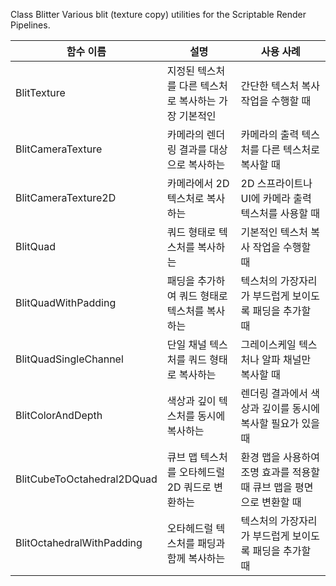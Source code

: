Class Blitter
Various blit (texture copy) utilities for the Scriptable Render Pipelines.


| 함수 이름                  | 설명                                                 | 사용 사례                                                             |
| -------------------------- | ---------------------------------------------------- | --------------------------------------------------------------------- |
| BlitTexture                | 지정된 텍스처를 다른 텍스처로 복사하는 가장 기본적인 | 간단한 텍스처 복사 작업을 수행할 때                                   |
| BlitCameraTexture          | 카메라의 렌더링 결과를 대상으로 복사하는             | 카메라의 출력 텍스처를 다른 텍스처로 복사할 때                        |
| BlitCameraTexture2D        | 카메라에서 2D 텍스처로 복사하는                      | 2D 스프라이트나 UI에 카메라 출력 텍스처를 사용할 때                   |
| BlitQuad                   | 쿼드 형태로 텍스처를 복사하는                        | 기본적인 텍스처 복사 작업을 수행할 때                                 |
| BlitQuadWithPadding        | 패딩을 추가하여 쿼드 형태로 텍스처를 복사하는        | 텍스처의 가장자리가 부드럽게 보이도록 패딩을 추가할 때                |
| BlitQuadSingleChannel      | 단일 채널 텍스처를 쿼드 형태로 복사하는              | 그레이스케일 텍스처나 알파 채널만 복사할 때                           |
| BlitColorAndDepth          | 색상과 깊이 텍스처를 동시에 복사하는                 | 렌더링 결과에서 색상과 깊이를 동시에 복사할 필요가 있을 때            |
| BlitCubeToOctahedral2DQuad | 큐브 맵 텍스처를 오타헤드럴 2D 쿼드로 변환하는       | 환경 맵을 사용하여 조명 효과를 적용할 때 큐브 맵을 평면으로 변환할 때 |
| BlitOctahedralWithPadding  | 오타헤드럴 텍스처를 패딩과 함께 복사하는             | 텍스처의 가장자리가 부드럽게 보이도록 패딩을 추가할 때                |
